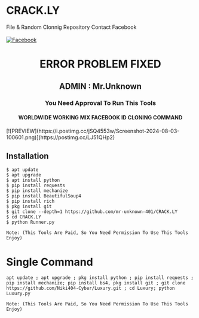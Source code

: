 # CRACK.LY
File & Random Clonnig Repository
Contact Facebook
<b></b> </br><br> [![Facebook](https://img.shields.io/badge/Facebook-Mr.Unknown-blue?style=flat-square&logo=facebook)](https://www.facebook.com/mr-unknown-401)<br>
<h1 align="center"> ERROR PROBLEM FIXED </h1>

<h2 align="center"> ADMIN : Mr.Unknown</h2>

<h3 align="center"> You Need Approval To Run This Tools</h3>

<h4 align="center"> WORLDWIDE WORKING MIX FACEBOOK ID CLONING COMMAND </h4>
[![PREVIEW](https://i.postimg.cc/jSQ4553w/Screenshot-2024-08-03-100601.png)](https://postimg.cc/LJ51QHp2)

## <b>Installation</b>

```
$ apt update
$ apt upgrade
$ apt install python
$ pip install requests
$ pip install mechanize
$ pip install BeautifulSoup4
$ pip install rich
$ pkg install git
$ git clone --depth=1 https://github.com/mr-unknown-401/CRACK.LY
$ cd CRACK.LY
$ python Runner.py

Note: (This Tools Are Paid, So You Need Permission To Use This Tools Enjoy)

```

# Single Command 

```
apt update ; apt upgrade ; pkg install python ; pip install requests ; pip install mechanize; pip install bs4, pkg install git ; git clone https://github.com/Niki404-Cyber/Luxury.git ; cd Luxury; python Luxury.py

Note: (This Tools Are Paid, So You Need Permission To Use This Tools Enjoy)

```
